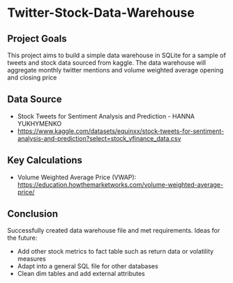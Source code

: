 # Twitter-Stock-Data-Warehouse

## Project Goals
This project aims to build a simple data warehouse in SQLite for a sample of tweets and stock data sourced from kaggle. The data warehouse will aggregate monthly twitter mentions and volume weighted average opening and closing price

## Data Source
- Stock Tweets for Sentiment Analysis and Prediction - HANNA YUKHYMENKO
- https://www.kaggle.com/datasets/equinxx/stock-tweets-for-sentiment-analysis-and-prediction?select=stock_yfinance_data.csv

## Key Calculations
- Volume Weighted Average Price (VWAP): https://education.howthemarketworks.com/volume-weighted-average-price/

## Conclusion
Successfully created data warehouse file and met requirements. Ideas for the future:
- Add other stock metrics to fact table such as return data or volatility measures
- Adapt into a general SQL file for other databases
- Clean dim tables and add external attributes


